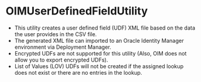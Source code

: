 OIMUserDefinedFieldUtility
==========================
- This utility creates a user defined field (UDF) XML file based on the data the user provides in the CSV file.
- The generated XML file can imported to an Oracle Identity Manager environment via Deployment Manager.
- Encrypted UDFs are not supported for this utility (Also, OIM does not allow you to export encrypted UDFs).
- List of Values (LOV) UDFs will not be created if the assigned lookup does not exist or there are no entries in the lookup.
